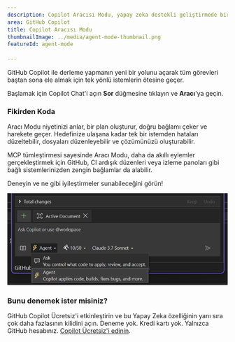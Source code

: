 ```yaml
---
description: Copilot Aracısı Modu, yapay zeka destekli geliştirmede bir sonraki evrimdir ve önizleme aşamasından çıkmıştır.
area: GitHub Copilot
title: Copilot Aracısı Modu
thumbnailImage: ../media/agent-mode-thumbnail.png
featureId: agent-mode

---
```



GitHub Copilot ile derleme yapmanın yeni bir yolunu açarak tüm görevleri baştan sona ele almak için tek yönlü istemlerin ötesine geçer.

Başlamak için Copilot Chat'i açın **Sor** düğmesine tıklayın ve **Aracı**'ya geçin.

### Fikirden Koda

Aracı Modu niyetinizi anlar, bir plan oluşturur, doğru bağlamı çeker ve harekete geçer. Hedefinize ulaşana kadar tek bir istemden hataları düzeltebilir, dosyaları düzenleyebilir ve çözümünüzü oluşturabilir.

MCP tümleştirmesi sayesinde Aracı Modu, daha da akıllı eylemler gerçekleştirmek için GitHub, CI ardışık düzenleri veya izleme panoları gibi bağlı sistemlerinizden zengin bağlamlar da alabilir.

Deneyin ve ne gibi iyileştirmeler sunabileceğini görün!

![Aracı Modu](../media/agent-mode.png)

### Bunu denemek ister misiniz?
GitHub Copilot Ücretsiz'i etkinleştirin ve bu Yapay Zeka özelliğinin yanı sıra çok daha fazlasının kilidini açın.
Deneme yok. Kredi kartı yok. Yalnızca GitHub hesabınız. [Copilot Ücretsiz'i edinin](https://github.com/settings/copilot).
